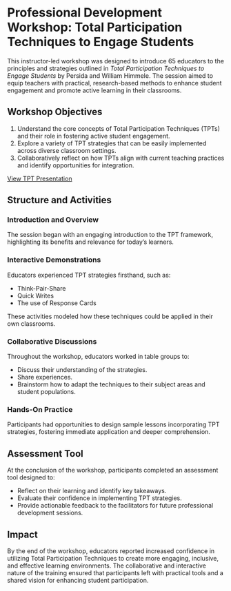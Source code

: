 # Professional Development Workshop: Total Participation Techniques to Engage Students

This instructor-led workshop was designed to introduce 65 educators to the principles and strategies outlined in *Total Participation Techniques to Engage Students* by Persida and William Himmele. The session aimed to equip teachers with practical, research-based methods to enhance student engagement and promote active learning in their classrooms.

## Workshop Objectives
1. Understand the core concepts of Total Participation Techniques (TPTs) and their role in fostering active student engagement.
2. Explore a variety of TPT strategies that can be easily implemented across diverse classroom settings.
3. Collaboratively reflect on how TPTs align with current teaching practices and identify opportunities for integration.

[View TPT Presentation](https://docs.google.com/presentation/d/e/2PACX-1vRmNtJxj4FRhJceKfuwvCq1_tnfJanxBJ6OflTQK0BAfjL6cwN_QBNPBLZQjvTswXgpgCpntLdZZZLg/pub?start=false&loop=false&delayms=3000)

## Structure and Activities

### Introduction and Overview
The session began with an engaging introduction to the TPT framework, highlighting its benefits and relevance for today’s learners.

### Interactive Demonstrations
Educators experienced TPT strategies firsthand, such as:
- Think-Pair-Share
- Quick Writes
- The use of Response Cards  

These activities modeled how these techniques could be applied in their own classrooms.

### Collaborative Discussions
Throughout the workshop, educators worked in table groups to:
- Discuss their understanding of the strategies.
- Share experiences.
- Brainstorm how to adapt the techniques to their subject areas and student populations.

### Hands-On Practice
Participants had opportunities to design sample lessons incorporating TPT strategies, fostering immediate application and deeper comprehension.

## Assessment Tool
At the conclusion of the workshop, participants completed an assessment tool designed to:
- Reflect on their learning and identify key takeaways.
- Evaluate their confidence in implementing TPT strategies.
- Provide actionable feedback to the facilitators for future professional development sessions.

## Impact
By the end of the workshop, educators reported increased confidence in utilizing Total Participation Techniques to create more engaging, inclusive, and effective learning environments. The collaborative and interactive nature of the training ensured that participants left with practical tools and a shared vision for enhancing student participation.
